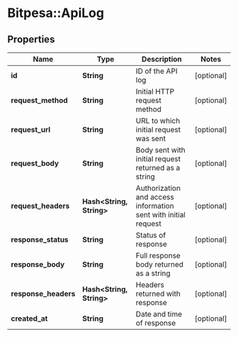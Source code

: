 # Bitpesa::ApiLog

## Properties
Name | Type | Description | Notes
------------ | ------------- | ------------- | -------------
**id** | **String** | ID of the API log | [optional] 
**request_method** | **String** | Initial HTTP request method | [optional] 
**request_url** | **String** | URL to which initial request was sent | [optional] 
**request_body** | **String** | Body sent with initial request returned as a string | [optional] 
**request_headers** | **Hash&lt;String, String&gt;** | Authorization and access information sent with initial request | [optional] 
**response_status** | **String** | Status of response | [optional] 
**response_body** | **String** | Full response body returned as a string | [optional] 
**response_headers** | **Hash&lt;String, String&gt;** | Headers returned with response | [optional] 
**created_at** | **String** | Date and time of response | [optional] 



